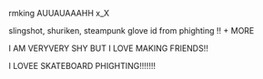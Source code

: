 rmking AUUAUAAAHH x_X

slingshot, shuriken, steampunk glove id from phighting !! + MORE

I AM VERYVERY SHY BUT I LOVE MAKING FRIENDS!!

I LOVEE SKATEBOARD PHIGHTING!!!!!!!
